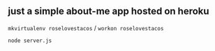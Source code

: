 ## just a simple about-me app hosted on heroku

```mkvirtualenv roselovestacos``` / ```workon roselovestacos```  

```node server.js```  


